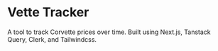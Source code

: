 # Vette Tracker

A tool to track Corvette prices over time. Built using Next.js, Tanstack Query, Clerk, and Tailwindcss.
